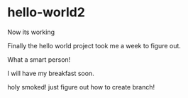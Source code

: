 # hello-world2
Now its working

Finally the hello world project took me a week to figure out. 

What a smart person!

I will have my breakfast soon.

holy smoked! just figure out how to create branch!
